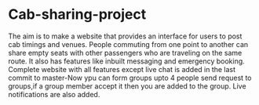 # Cab-sharing-project
The aim is to make a website that provides an interface for users to post cab timings and venues. People commuting from one point to another can share empty seats with other passengers who are traveling on the same route. It also has features like inbuilt messaging and emergency booking.   
Complete website with all features except live chat is added in the last commit to master-Now ypu can form groups upto 4 people send request to groups,if a group member accept it then you are added to the group. Live notifications are also added.
